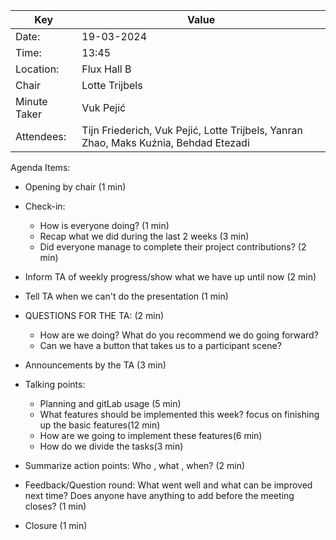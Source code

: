 | Key          | Value                                                                                |
|--------------|--------------------------------------------------------------------------------------|
| Date:        | 19-03-2024                                                                           |
| Time:        | 13:45                                                                                |
| Location:    | Flux Hall B                                                                          |
| Chair        | Lotte Trijbels                                                                       |
| Minute Taker | Vuk Pejić                                                                            |
| Attendees:   | Tijn Friederich, Vuk Pejić, Lotte Trijbels, Yanran Zhao, Maks Kuźnia, Behdad Etezadi |
Agenda Items:
- Opening by chair (1 min)
- Check-in:
    - How is everyone doing? (1 min)
    - Recap what we did during the last 2 weeks (3 min)
    - Did everyone manage to complete their project contributions? (2 min)
- Inform TA of weekly progress/show what we have up until now (2 min)
- Tell TA when we can't do the presentation (1 min)
- QUESTIONS FOR THE TA: (2 min)
  - How are we doing? What do you recommend we do going forward?
  - Can we have a button that takes us to a participant scene?
- Announcements by the TA (3 min)

- Talking points:
    - Planning and gitLab usage (5 min)
    - What features should be implemented this week? focus on finishing up the basic features(12 min)
    - How are we going to implement these features(6 min)
    - How do we divide the tasks(3 min)

- Summarize action points: Who , what , when? (2 min)
- Feedback/Question round: What went well and what can be improved next time? Does anyone have anything to add before the meeting closes? (1 min)
- Closure (1 min)